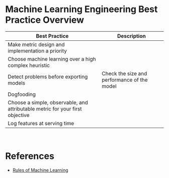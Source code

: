 # Machine Learning Engineering Best Practice Overview

| Best Practice | Description |
| --- | --- |
| Make metric design and implementation a priority | |
| Choose machine learning over a high complex heuristic | |
| Detect problems before exporting models | Check the size and performance of the model 
| Dogfooding | |
| Choose a simple, observable, and attributable metric for your first objective | |
| Log features at serving time | |

<br>

# References

* [Rules of Machine Learning](https://developers.google.com/machine-learning/guides/rules-of-ml)